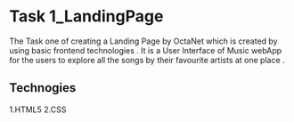 # Task 1_LandingPage
The Task one of creating a Landing Page by OctaNet which is created by using basic frontend technologies . It is a User Interface of Music webApp for the users to explore all the songs by their favourite artists at one place .

## Technogies
1.HTML5
2.CSS
